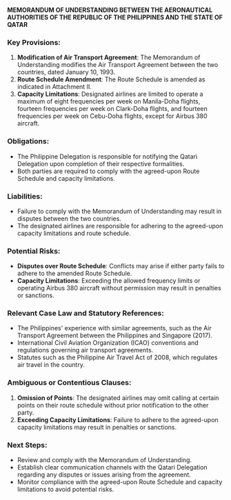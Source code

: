 **MEMORANDUM OF UNDERSTANDING BETWEEN THE AERONAUTICAL AUTHORITIES OF THE REPUBLIC OF THE PHILIPPINES AND THE STATE OF QATAR**

### Key Provisions:

1.  **Modification of Air Transport Agreement**: The Memorandum of Understanding modifies the Air Transport Agreement between the two countries, dated January 10, 1993.
2.  **Route Schedule Amendment**: The Route Schedule is amended as indicated in Attachment II.
3.  **Capacity Limitations**: Designated airlines are limited to operate a maximum of eight frequencies per week on Manila-Doha flights, fourteen frequencies per week on Clark-Doha flights, and fourteen frequencies per week on Cebu-Doha flights, except for Airbus 380 aircraft.

### Obligations:

*   The Philippine Delegation is responsible for notifying the Qatari Delegation upon completion of their respective formalities.
*   Both parties are required to comply with the agreed-upon Route Schedule and capacity limitations.

### Liabilities:

*   Failure to comply with the Memorandum of Understanding may result in disputes between the two countries.
*   The designated airlines are responsible for adhering to the agreed-upon capacity limitations and route schedule.

### Potential Risks:

*   **Disputes over Route Schedule**: Conflicts may arise if either party fails to adhere to the amended Route Schedule.
*   **Capacity Limitations**: Exceeding the allowed frequency limits or operating Airbus 380 aircraft without permission may result in penalties or sanctions.

### Relevant Case Law and Statutory References:

*   The Philippines' experience with similar agreements, such as the Air Transport Agreement between the Philippines and Singapore (2017).
*   International Civil Aviation Organization (ICAO) conventions and regulations governing air transport agreements.
*   Statutes such as the Philippine Air Travel Act of 2008, which regulates air travel in the country.

### Ambiguous or Contentious Clauses:

1.  **Omission of Points**: The designated airlines may omit calling at certain points on their route schedule without prior notification to the other party.
2.  **Exceeding Capacity Limitations**: Failure to adhere to the agreed-upon capacity limitations may result in penalties or sanctions.

### Next Steps:

*   Review and comply with the Memorandum of Understanding.
*   Establish clear communication channels with the Qatari Delegation regarding any disputes or issues arising from the agreement.
*   Monitor compliance with the agreed-upon Route Schedule and capacity limitations to avoid potential risks.